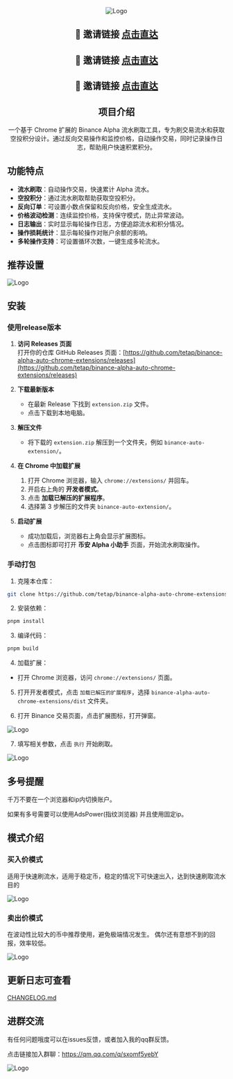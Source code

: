 <div align="center">
  <picture>
      <img alt="Logo" src="./docs/app.png" />
  </picture>

## 🚀 邀请链接 [点击直达](https://accounts.maxweb.black/register?ref=TETAP)
## 🚀 邀请链接 [点击直达](https://www.maxweb.black/referral/earn-together/refer-in-hotsummer/claim?hl=zh-CN&ref=GRO_20338_X9GMF&utm_source=default)
## 🚀 邀请链接 [点击直达](https://www.maxweb.black/activity/referral-entry/CPA?ref=CPA_00XHV1H7W5)

## 项目介绍

一个基于 Chrome 扩展的 Binance Alpha 流水刷取工具，专为刷交易流水和获取空投积分设计。通过反向交易操作和监控价格，自动操作交易，同时记录操作日志，帮助用户快速积累积分。

</div>

## 功能特点

- **流水刷取**：自动操作交易，快速累计 Alpha 流水。
- **空投积分**：通过流水刷取帮助获取空投积分。
- **反向订单**：可设置小数点保留和反向价格，安全生成流水。
- **价格波动检测**：连续监控价格，支持保守模式，防止异常波动。
- **日志输出**：实时显示每轮操作日志，方便追踪流水和积分情况。
- **操作损耗统计**：显示每轮操作对账户余额的影响。
- **多轮操作支持**：可设置循环次数，一键生成多轮流水。

## 推荐设置

<picture>
    <img alt="Logo" src="./docs/order.png" />
</picture>

## 安装

### 使用release版本

1. **访问 Releases 页面**  
   打开你的仓库 GitHub Releases 页面：[https://github.com/tetap/binance-alpha-auto-chrome-extensions/releases](https://github.com/tetap/binance-alpha-auto-chrome-extensions/releases)

2. **下载最新版本**  
   - 在最新 Release 下找到 `extension.zip` 文件。  
   - 点击下载到本地电脑。  

3. **解压文件**  
   - 将下载的 `extension.zip` 解压到一个文件夹，例如 `binance-auto-extension/`。  

4. **在 Chrome 中加载扩展**  
   1. 打开 Chrome 浏览器，输入 `chrome://extensions/` 并回车。  
   2. 开启右上角的 **开发者模式**。  
   3. 点击 **加载已解压的扩展程序**。  
   4. 选择第 3 步解压的文件夹 `binance-auto-extension/`。  

5. **启动扩展**  
   - 成功加载后，浏览器右上角会显示扩展图标。  
   - 点击图标即可打开 **币安 Alpha 小助手** 页面，开始流水刷取操作。  




### 手动打包

1. 克隆本仓库：

```bash
git clone https://github.com/tetap/binance-alpha-auto-chrome-extensions
```

2. 安装依赖：

```bash
pnpm install
```

3. 编译代码：

```bash
pnpm build
```

4. 加载扩展：
- 打开 Chrome 浏览器，访问 `chrome://extensions/` 页面。

5. 打开开发者模式，点击 `加载已解压的扩展程序`，选择 `binance-alpha-auto-chrome-extensions/dist` 文件夹。

6. 打开 Binance 交易页面，点击扩展图标，打开弹窗。

<picture>
    <img alt="Logo" src="./docs/fixed.png" />
</picture>

7. 填写相关参数，点击 `执行` 开始刷取。


<picture>
    <img alt="Logo" src="./docs/end.png" />
</picture>


## 多号提醒

千万不要在一个浏览器和ip内切换账户。

如果有多号需要可以使用AdsPower(指纹浏览器) 并且使用固定ip。


## 模式介绍

### 买入价模式 

适用于快速刷流水，适用于稳定币，稳定的情况下可快速出入，达到快速刷取流水目的

<picture>
    <img alt="Logo" src="./docs/buy.png" />
</picture>


### 卖出价模式

在波动性比较大的币中推荐使用，避免极端情况发生。 偶尔还有意想不到的回报，效率较低。

<picture>
    <img alt="Logo" src="./docs/sell.png" />
</picture>

## 更新日志可查看

[CHANGELOG.md](https://github.com/tetap/binance-alpha-auto-chrome-extensions/blob/main/CHANGELOG.md)

## 进群交流

有任何问题哦度可以在issues反馈，或者加入我的qq群反馈。

点击链接加入群聊：https://qm.qq.com/q/sxomf5yebY

<picture>
    <img alt="Logo" src="./docs/qrcode.jpg" />
</picture>
